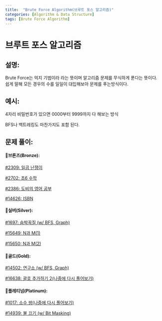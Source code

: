 ```yaml
---
title:  "Brute Force Algorithm(브루트 포스 알고리즘)"
categories: [Algorithm & Data Structure]
tags: [Brute Force Algorithm]
---
```

# 브루트 포스 알고리즘

## 설명:

Brute Force는 억지 기법이라 라는 뜻이며 알고리즘 문제를 무식하게 푼다는 뜻이다. 쉽게 말해  모든 경우의 수를 일일이 대입해보아 문제를 푸는방식이다. 

## 예시:

4자리 비밀번호가 있으면 0000부터 9999까지 다 해보는 방식

BFS나 백트레킹도 마찬가지도 포함 된다.

## 문제 풀이:

#### 🥉브론즈(Bronze):

[#2309: 일곱 난쟁이](/algorithm%20&%20data%20structure/2309-일곱-난쟁이/)

[#2702: 초6 수학](/algorithm%20&%20data%20structure/2702-초6-수학/)

[#2386: 도비의 영어 공부](/algorithm%20&%20data%20structure/2386-도비의-영어-공부/)

[#14626: ISBN](/algorithm%20&%20data%20structure/14626-ISBN/)

#### 🥈실버(Silver):

[#1697: 숨박꼭질 (w/ BFS, Graph)](/algorithm%20&%20data%20structure/1697-숨박꼭질/)

[#15649: N과 M(1)](/algorithm%20&%20data%20structure/15649-N과-M(1)/)

[#15650: N과 M(2)](/algorithm%20&%20data%20structure/15649-N과-M(1)/)

#### 🥇골드(Gold):

[#14502: 연구소 (w/ BFS, Graph)](/algorithm%20&%20data%20structure/14502-연구소/)

[#16638: 괄호 추가하기 2(나중에 다시 풀어보기)](/algorithm%20&%20data%20structure/16638-괄호-추가하기-2/)

#### 👑플레티넘(Platinum):

[#1017: 소수 쌍(나중에 다시 풀어보기)](/algorithm%20&%20data%20structure/1017-소수-쌍/)

[#14939: 불 끄기 (w/ Bit Masking)](/algorithm%20&%20data%20structure/14939-불-끄기/)
